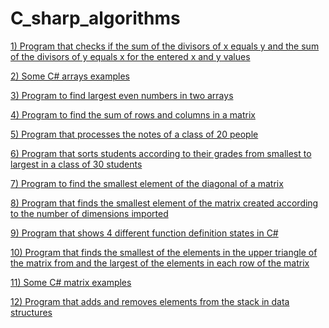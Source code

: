 # C_sharp_algorithms

<a  href="https://github.com/ahmetgunerx/C_sharp_algorithms/blob/main/1.cs">1) Program that checks if the sum of the divisors of x equals y and the sum of the divisors of y equals x for the entered x and y values</a>

<a href="https://github.com/ahmetgunerx/C_sharp_algorithms/blob/main/2.cs">2) Some C# arrays examples </a>

<a href="https://github.com/ahmetgunerx/C_sharp_algorithms/blob/main/3.cs">3) Program to find largest even numbers in two arrays </a>

<a href="https://github.com/ahmetgunerx/C_sharp_algorithms/blob/main/4.cs">4) Program to find the sum of rows and columns in a matrix <a/>

<a href="https://github.com/ahmetgunerx/C_sharp_algorithms/blob/main/5.cs">5) Program that processes the notes of a class of 20 people </a>
  
<a href="https://github.com/ahmetgunerx/C_sharp_algorithms/blob/main/6.cs">6) Program that sorts students according to their grades from smallest to largest in a class of 30 students </a>  
  
<a href="https://github.com/ahmetgunerx/C_sharp_algorithms/blob/main/7.cs">7) Program to find the smallest element of the diagonal of a matrix</a>  

<a href="https://github.com/ahmetgunerx/C_sharp_algorithms/blob/main/8.cs">8) Program that finds the smallest element of the matrix created according to the number of dimensions imported </a>  

<a href="https://github.com/ahmetgunerx/C_sharp_algorithms/blob/main/9.cs">9) Program that shows 4 different function definition states in C# </a>  

<a href="https://github.com/ahmetgunerx/C_sharp_algorithms/blob/main/10.cs">10) Program that finds the smallest of the elements in the upper triangle of the matrix from and the largest of the elements in each row of the matrix </a>  

<a href="https://github.com/ahmetgunerx/C_sharp_algorithms/blob/main/11.cs">11) Some C# matrix examples </a>  

<a href="https://github.com/ahmetgunerx/C_sharp_algorithms/blob/main/12.cs">12) Program that adds and removes elements from the stack in data structures </a>
